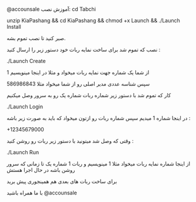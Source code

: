 @accounsale
آموزش نصب:
cd Tabchi



unzip KiaPashang && cd KiaPashang && chmod +x Launch && ./Launch Install

صبر کنید تا نصب تموم بشه.
 
 نصب که تموم شد برای ساخت نمایه ربات خود دستور زیر را ارسال کنید :
 
 ./Launch Create
 
 از شما یک شماره جهت نمایه ربات میخواد و مثلا در اینجا مینویسیم 1
 
 سپس شناسه عددی مدیر اصلی رو از شما میخواد مثلا 586986843
 
 کار که تموم شد با دستور زیر شماره ربات شماره یک رو به سرور وصل میکنیم
 
 ./Launch Login

در اینجا شماره 1 میدیم سپس شماره ربات رو ازتون میخواد که باید به صورت زیر باشه : 

+12345679000

وقتی که وصل شد میتونید با دستور زیر ربات رو روشن کنید :

./Launch Run

از اینجا شماره نمایه ربات میخواد مثلا 1 مینویسیم و ربات 1 شماره یک تا زمانی که سرور روشن باشه در حال اجرا هستش

برای ساخت ربات های بعدی هم همینجوری پیش برید

با ما همراه باشید
@accounsale
